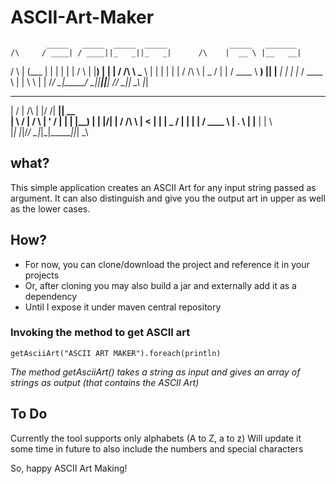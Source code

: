 # ASCII-Art-Maker

            _____   _____  _____  _____              _____   _______
    /\     / ____| / ____||_   _||_   _|      /\    |  __ \ |__   __|
   /  \   | (___  | |       | |    | |       /  \   | |__) |   | |
  / /\ \   \___ \ | |       | |    | |      / /\ \  |  _  /    | |
 / ____ \  ____) || |____  _| |_  _| |_    / ____ \ | | \ \    | |
/_/    \_\|_____/  \_____||_____||_____|  /_/    \_\|_|  \_\   |_|

   __  __            _  __ ______  _____
  |  \/  |    /\    | |/ /|  ____||  __ \
  | \  / |   /  \   | ' / | |__   | |__) |
  | |\/| |  / /\ \  |  <  |  __|  |  _  /
  | |  | | / ____ \ | . \ | |____ | | \ \
  |_|  |_|/_/    \_\|_|\_\|______||_|  \_\

## what?

This simple application creates an ASCII Art for any input string passed as argument.
It can also distinguish and give you the output art in upper as well as the lower cases.

## How?
* For now, you can clone/download the project and reference it in your projects
* Or, after cloning you may also build a jar and externally add it as a dependency
* Until I expose it under maven central repository

### Invoking the method to get ASCII art

```
getAsciiArt("ASCII ART MAKER").foreach(println)
```

_The method getAsciiArt() takes a string as input and gives an array of strings as output (that contains the ASCII Art)_


## To Do
Currently the tool supports only alphabets (A to Z, a to z)
Will update it some time in future to also include the numbers and special characters

So, happy ASCII Art Making!